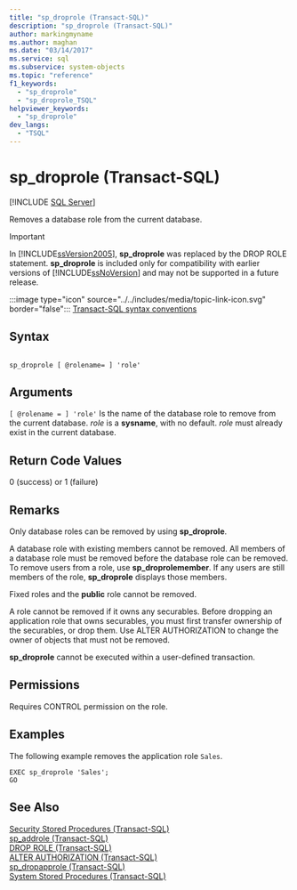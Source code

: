 ```yaml
---
title: "sp_droprole (Transact-SQL)"
description: "sp_droprole (Transact-SQL)"
author: markingmyname
ms.author: maghan
ms.date: "03/14/2017"
ms.service: sql
ms.subservice: system-objects
ms.topic: "reference"
f1_keywords:
  - "sp_droprole"
  - "sp_droprole_TSQL"
helpviewer_keywords:
  - "sp_droprole"
dev_langs:
  - "TSQL"
---
```

# sp_droprole (Transact-SQL)
[!INCLUDE [SQL Server](../../includes/applies-to-version/sqlserver.md)]

  Removes a database role from the current database.  
  
> [!IMPORTANT]  
>  In [!INCLUDE[ssVersion2005](../../includes/ssversion2005-md.md)], **sp_droprole** was replaced by the DROP ROLE statement. **sp_droprole** is included only for compatibility with earlier versions of [!INCLUDE[ssNoVersion](../../includes/ssnoversion-md.md)] and may not be supported in a future release.  
  
 :::image type="icon" source="../../includes/media/topic-link-icon.svg" border="false"::: [Transact-SQL syntax conventions](../../t-sql/language-elements/transact-sql-syntax-conventions-transact-sql.md)  
  
## Syntax  
  
```  
  
sp_droprole [ @rolename= ] 'role'  
```  
  
## Arguments  
`[ @rolename = ] 'role'`
 Is the name of the database role to remove from the current database. *role* is a **sysname**, with no default. *role* must already exist in the current database.  
  
## Return Code Values  
 0 (success) or 1 (failure)  
  
## Remarks  
 Only database roles can be removed by using **sp_droprole**.  
  
 A database role with existing members cannot be removed. All members of a database role must be removed before the database role can be removed. To remove users from a role, use **sp_droprolemember**. If any users are still members of the role, **sp_droprole** displays those members.  
  
 Fixed roles and the **public** role cannot be removed.  
  
 A role cannot be removed if it owns any securables. Before dropping an application role that owns securables, you must first transfer ownership of the securables, or drop them. Use ALTER AUTHORIZATION to change the owner of objects that must not be removed.  
  
 **sp_droprole** cannot be executed within a user-defined transaction.  
  
## Permissions  
 Requires CONTROL permission on the role.  
  
## Examples  
 The following example removes the application role `Sales`.  
  
```  
EXEC sp_droprole 'Sales';  
GO  
```  
  
## See Also  
 [Security Stored Procedures &#40;Transact-SQL&#41;](../../relational-databases/system-stored-procedures/security-stored-procedures-transact-sql.md)   
 [sp_addrole &#40;Transact-SQL&#41;](../../relational-databases/system-stored-procedures/sp-addrole-transact-sql.md)   
 [DROP ROLE &#40;Transact-SQL&#41;](../../t-sql/statements/drop-role-transact-sql.md)   
 [ALTER AUTHORIZATION &#40;Transact-SQL&#41;](../../t-sql/statements/alter-authorization-transact-sql.md)   
 [sp_dropapprole &#40;Transact-SQL&#41;](../../relational-databases/system-stored-procedures/sp-dropapprole-transact-sql.md)   
 [System Stored Procedures &#40;Transact-SQL&#41;](../../relational-databases/system-stored-procedures/system-stored-procedures-transact-sql.md)  
  
  
